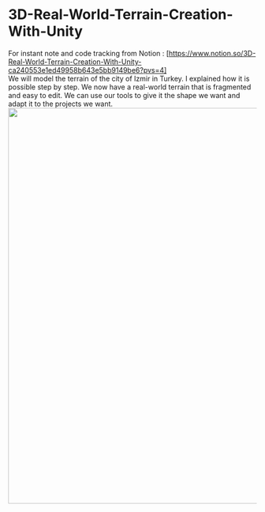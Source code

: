 # 3D-Real-World-Terrain-Creation-With-Unity
For instant note and code tracking from Notion : [https://www.notion.so/3D-Real-World-Terrain-Creation-With-Unity-ca240553e1ed49958b643e5bb9149be6?pvs=4]  
We will model the terrain of the city of Izmir in Turkey. I explained how it is possible step by step.
We now have a real-world terrain that is fragmented and easy to edit. We can use our tools to give it the shape we want and adapt it to the projects we want.
<img src="https://cdn.discordapp.com/attachments/976951736247926845/1141058152708722708/Screenshot_2.png"  width="1150" height="800">
